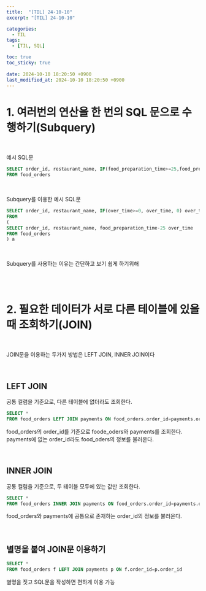 ```yaml
---
title:  "[TIL] 24-10-10"
excerpt: "[TIL] 24-10-10"

categories:
  - TIL
tags:
  - [TIL, SQL]

toc: true
toc_sticky: true
 
date: 2024-10-10 18:20:50 +0900
last_modified_at: 2024-10-10 18:20:50 +0900
---
```


# 1. 여러번의 연산을 한 번의 SQL 문으로 수행하기(Subquery)

<br>

예시 SQL문

```sql
SELECT order_id, restaurant_name, IF(food_preparation_time>=25,food_preparation_time-25,0) over_time
FROM food_orders
```

<br>

Subquery를 이용한 예시 SQL문

```sql
SELECT order_id, restaurant_name, IF(over_time>=0, over_time, 0) over_time
FROM 
(
SELECT order_id, restaurant_name, food_preparation_time-25 over_time
FROM food_orders
) a
```

<br>

Subquery를 사용하는 이유는 간단하고 보기 쉽게 하기위해

<br>
<br>

# 2. 필요한 데이터가 서로 다른 테이블에 있을때 조회하기(JOIN)

<br>

JOIN문을 이용하는 두가지 방법은 LEFT JOIN, INNER JOIN이다

<br>

## LEFT JOIN

공통 컬럼을 기준으로, 다른 테이블에 없더라도 조회한다.

```sql
SELECT *
FROM food_orders LEFT JOIN payments ON food_orders.order_id=payments.order_id
```

food_orders의 order_id를 기준으로 foode_oders와 payments를 조회한다.  
payments에 없는 order_id라도 food_oders의 정보를 불러온다.

<br>

## INNER JOIN

공통 컬럼을 기준으로, 두 테이블 모두에 있는 값만 조회한다.

```sql
SELECT *
FROM food_orders INNER JOIN payments ON food_orders.order_id=payments.order_id
```

food_orders와 payments에 공통으로 존재하는 order_id의 정보를 불러온다.

<br>

## 별명을 붙여 JOIN문 이용하기

```sql
SELECT *
FROM food_orders f LEFT JOIN payments p ON f.order_id=p.order_id
```

별명을 짓고 SQL문을 작성하면 편하게 이용 가능
